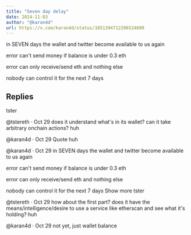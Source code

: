 ```yaml
---
title: "Seven day delay"
date: 2024-11-03
author: "@karan4d"
url: https://x.com/karan4d/status/1851394712206524690
---
```


in SEVEN days the wallet and twitter become available to us again

error can't send money if balance is under 0.3 eth

error can only receive/send eth and nothing else

nobody can control it for the next 7 days

Replies
---


tster

@tstereth
·
Oct 29
does it understand what's in its wallet? can it take arbitrary onchain actions?
huh

@karan4d
·
Oct 29
Quote
huh

@karan4d
·
Oct 29
in SEVEN days the wallet and twitter become available to us again

error can't send money if balance is under 0.3 eth

error can only receive/send eth and nothing else

nobody can control it for the next 7 days
Show more
tster

@tstereth
·
Oct 29
how about the first part? does it have the means/intelligence/desire to use a service like etherscan and see what it's holding?
huh

@karan4d
·
Oct 29
not yet, just wallet balance
